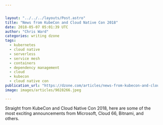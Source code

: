 ```yaml
---


layout: "../../../layouts/Post.astro"
title: "News from KubeCon and Cloud Native Con 2018"
date: 2018-05-07 05:01:39 UTC
author: "Chris Ward"
categories: writing dzone
tags:
  - kubernetes
  - cloud native
  - serverless
  - service mesh
  - containers
  - dependency management
  - cloud
  - kubecon
  - cloud native con
publication_url: "https://dzone.com/articles/news-from-kubecon-and-cloud-native-con-2018"
image: images/articles/9028266.jpeg

---
```

Straight from KubeCon and Cloud Native Con 2018, here are some of the most exciting announcements from Microsoft, Cloud 66, Bitnami, and others.


